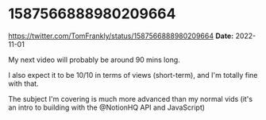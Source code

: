 # 1587566888980209664
https://twitter.com/TomFrankly/status/1587566888980209664
**Date:** 2022-11-01

My next video will probably be around 90 mins long.

I also expect it to be 10/10 in terms of views (short-term), and I'm totally fine with that.

The subject I'm covering is much more advanced than my normal vids (it's an intro to building with the @NotionHQ API and JavaScript)
